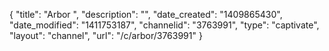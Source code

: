 {
    "title": "Arbor ",
    "description": "",
    "date_created": "1409865430",
    "date_modified": "1411753187",
    "channelid": "3763991",
    "type": "captivate",
    "layout": "channel",
    "url": "\/c\/arbor\/3763991"
}